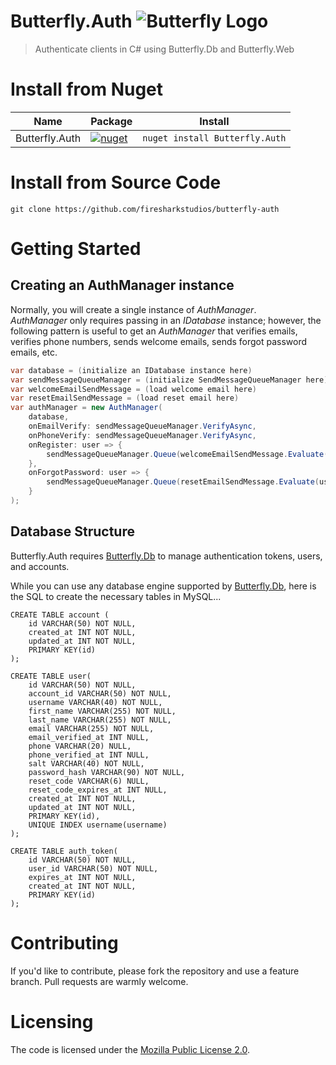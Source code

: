 # Butterfly.Auth ![Butterfly Logo](https://raw.githubusercontent.com/firesharkstudios/Butterfly/master/img/logo-40x40.png) 

> Authenticate clients in C# using Butterfly.Db and Butterfly.Web

# Install from Nuget

| Name | Package | Install |
| --- | --- | --- |
| Butterfly.Auth | [![nuget](https://img.shields.io/nuget/v/Butterfly.Auth.svg)](https://www.nuget.org/packages/Butterfly.Auth/) | `nuget install Butterfly.Auth` |

# Install from Source Code

```git clone https://github.com/firesharkstudios/butterfly-auth```

# Getting Started

## Creating an AuthManager instance

Normally, you will create a single instance of *AuthManager*.  
*AuthManager* only requires passing in an *IDatabase* instance; 
however, the following pattern is useful to get an *AuthManager*
that verifies emails, verifies phone numbers, sends welcome emails,
sends forgot password emails, etc.

```cs
var database = (initialize an IDatabase instance here)
var sendMessageQueueManager = (initialize SendMessageQueueManager here)
var welcomeEmailSendMessage = (load welcome email here)
var resetEmailSendMessage = (load reset email here)
var authManager = new AuthManager(
    database,
    onEmailVerify: sendMessageQueueManager.VerifyAsync,
    onPhoneVerify: sendMessageQueueManager.VerifyAsync,
    onRegister: user => {
        sendMessageQueueManager.Queue(welcomeEmailSendMessage.Evaluate(user));
    },
    onForgotPassword: user => {
        sendMessageQueueManager.Queue(resetEmailSendMessage.Evaluate(user));
    }
);
```

## Database Structure

Butterfly.Auth requires [Butterfly.Db](https://github.com/firesharkstudios/butterfly-db) 
to manage authentication tokens, users, and accounts.

While you can use any database engine supported by [Butterfly.Db](https://github.com/firesharkstudios/butterfly-db), 
here is the SQL to create the necessary tables in MySQL...

```
CREATE TABLE account (
    id VARCHAR(50) NOT NULL,
    created_at INT NOT NULL,
    updated_at INT NOT NULL,
    PRIMARY KEY(id)
);

CREATE TABLE user(
    id VARCHAR(50) NOT NULL,
    account_id VARCHAR(50) NOT NULL,
    username VARCHAR(40) NOT NULL,
    first_name VARCHAR(255) NOT NULL,
    last_name VARCHAR(255) NOT NULL,
    email VARCHAR(255) NOT NULL,
    email_verified_at INT NULL,
    phone VARCHAR(20) NULL,
    phone_verified_at INT NULL,
    salt VARCHAR(40) NOT NULL,
    password_hash VARCHAR(90) NOT NULL,
    reset_code VARCHAR(6) NULL,	
    reset_code_expires_at INT NULL,	
    created_at INT NOT NULL,
    updated_at INT NOT NULL,
    PRIMARY KEY(id),
    UNIQUE INDEX username(username)
);

CREATE TABLE auth_token(
    id VARCHAR(50) NOT NULL,
    user_id VARCHAR(50) NOT NULL,
    expires_at INT NOT NULL,
    created_at INT NOT NULL,
    PRIMARY KEY(id)
);
```

# Contributing

If you'd like to contribute, please fork the repository and use a feature
branch. Pull requests are warmly welcome.

# Licensing

The code is licensed under the [Mozilla Public License 2.0](http://mozilla.org/MPL/2.0/).  
